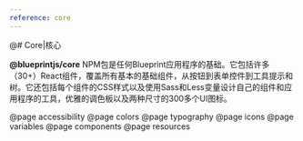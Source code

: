 ```yaml
---
reference: core
---
```


@# Core|核心

__@blueprintjs/core__ NPM包是任何Blueprint应用程序的基础。它包括许多（30+）React组件，覆盖所有基本的基础组件，从按钮到表单控件到工具提示和树。它还包括每个组件的CSS样式以及使用Sass和Less变量设计自己的组件和应用程序的工具，优雅的调色板以及两种尺寸的300多个UI图标。

@page accessibility
@page colors
@page typography
@page icons
@page variables
@page components
@page resources
